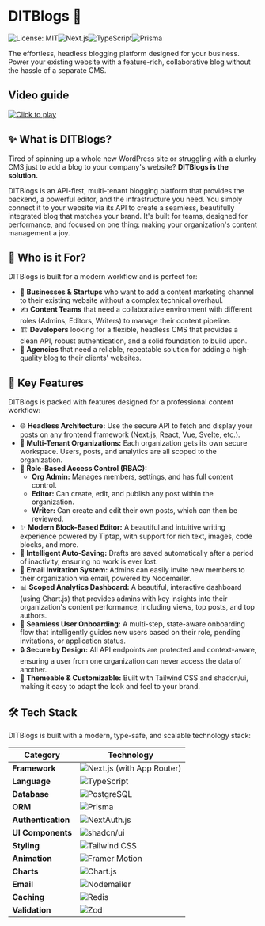 # DITBlogs 🚀

![License: MIT](https://img.shields.io/badge/License-MIT-blue.svg)![Next.js](https://img.shields.io/badge/Next.js-14+-black?logo=next.js)![TypeScript](https://img.shields.io/badge/TypeScript-5-blue?logo=typescript)![Prisma](https://img.shields.io/badge/Prisma-5-darkblue?logo=prisma)

The effortless, headless blogging platform designed for your business. Power your existing website with a feature-rich, collaborative blog without the hassle of a separate CMS.

## Video guide
[![Click to play](https://via.placeholder.com/640x360?text=Play+Video)](https://blogs.dishis.tech/vdo-guide.mp4)


## ✨ What is DITBlogs?

Tired of spinning up a whole new WordPress site or struggling with a clunky CMS just to add a blog to your company's website? **DITBlogs is the solution.**

DITBlogs is an API-first, multi-tenant blogging platform that provides the backend, a powerful editor, and the infrastructure you need. You simply connect it to your website via its API to create a seamless, beautifully integrated blog that matches your brand. It's built for teams, designed for performance, and focused on one thing: making your organization's content management a joy.

## 🎯 Who is it For?

DITBlogs is built for a modern workflow and is perfect for:

*   🏢 **Businesses & Startups** who want to add a content marketing channel to their existing website without a complex technical overhaul.
*   ✍️ **Content Teams** that need a collaborative environment with different roles (Admins, Editors, Writers) to manage their content pipeline.
*   🏗️ **Developers** looking for a flexible, headless CMS that provides a clean API, robust authentication, and a solid foundation to build upon.
*   🎨 **Agencies** that need a reliable, repeatable solution for adding a high-quality blog to their clients' websites.

## 🌟 Key Features

DITBlogs is packed with features designed for a professional content workflow:

*   🌐 **Headless Architecture:** Use the secure API to fetch and display your posts on any frontend framework (Next.js, React, Vue, Svelte, etc.).
*   🏢 **Multi-Tenant Organizations:** Each organization gets its own secure workspace. Users, posts, and analytics are all scoped to the organization.
*   🔐 **Role-Based Access Control (RBAC):**
    *   **Org Admin:** Manages members, settings, and has full content control.
    *   **Editor:** Can create, edit, and publish any post within the organization.
    *   **Writer:** Can create and edit their own posts, which can then be reviewed.
*   ✨ **Modern Block-Based Editor:** A beautiful and intuitive writing experience powered by Tiptap, with support for rich text, images, code blocks, and more.
*   💾 **Intelligent Auto-Saving:** Drafts are saved automatically after a period of inactivity, ensuring no work is ever lost.
*   📧 **Email Invitation System:** Admins can easily invite new members to their organization via email, powered by Nodemailer.
*   📊 **Scoped Analytics Dashboard:** A beautiful, interactive dashboard (using Chart.js) that provides admins with key insights into their organization's content performance, including views, top posts, and top authors.
*   👋 **Seamless User Onboarding:** A multi-step, state-aware onboarding flow that intelligently guides new users based on their role, pending invitations, or application status.
*   🔒 **Secure by Design:** All API endpoints are protected and context-aware, ensuring a user from one organization can never access the data of another.
*   🎨 **Themeable & Customizable:** Built with Tailwind CSS and shadcn/ui, making it easy to adapt the look and feel to your brand.

## 🛠️ Tech Stack

DITBlogs is built with a modern, type-safe, and scalable technology stack:

| Category          | Technology                                                                                                  |
| ----------------- | ----------------------------------------------------------------------------------------------------------- |
| **Framework**     | ![Next.js](https://img.shields.io/badge/Next.js-14+-black?logo=next.js) (with App Router)                    |
| **Language**      | ![TypeScript](https://img.shields.io/badge/TypeScript-5-blue?logo=typescript)                               |
| **Database**      | ![PostgreSQL](https://img.shields.io/badge/PostgreSQL-15-blue?logo=postgresql)                                |
| **ORM**           | ![Prisma](https://img.shields.io/badge/Prisma-5-darkblue?logo=prisma)                                         |
| **Authentication**| ![NextAuth.js](https://img.shields.io/badge/NextAuth.js-4-blue?logo=nextdotjs)                                  |
| **UI Components** | ![shadcn/ui](https://img.shields.io/badge/shadcn/ui-black?logo=react)                                         |
| **Styling**       | ![Tailwind CSS](https://img.shields.io/badge/Tailwind_CSS-3-38B2AC?logo=tailwind-css)                          |
| **Animation**     | ![Framer Motion](https://img.shields.io/badge/Framer_Motion-10-blue?logo=framer)                               |
| **Charts**        | ![Chart.js](https://img.shields.io/badge/Chart.js-4-FF6384?logo=chartdotjs)                                   |
| **Email**         | ![Nodemailer](https://img.shields.io/badge/Nodemailer-6-4B8505?logo=nodedotjs)                                    |
| **Caching**       | ![Redis](https://img.shields.io/badge/Redis-7-DC382D?logo=redis)                                             |
| **Validation**    | ![Zod](https://img.shields.io/badge/Zod-3-blue?logo=zod)                                                     |